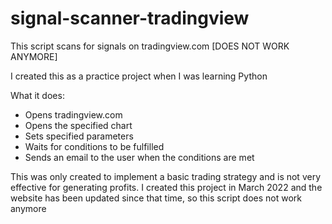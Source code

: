 # signal-scanner-tradingview
This script scans for signals on tradingview.com [DOES NOT WORK ANYMORE]

I created this as a practice project when I was learning Python

What it does:
- Opens tradingview.com
- Opens the specified chart
- Sets specified parameters
- Waits for conditions to be fulfilled
- Sends an email to the user when the conditions are met

This was only created to implement a basic trading strategy and is not very effective for generating profits.
I created this project in March 2022 and the website has been updated since that time, so this script does not work anymore
